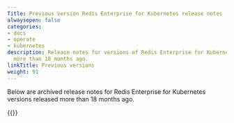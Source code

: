 ```yaml
---
Title: Previous version Redis Enterprise for Kubernetes release notes
alwaysopen: false
categories:
- docs
- operate
- kubernetes
description: Release notes for versions of Redis Enterprise for Kubernetes released
  more than 18 months ago.
linkTitle: Previous versions
weight: 91
---
```

Below are archived release notes for Redis Enterprise for Kubernetes versions released more than 18 months ago.

{{<table-children columnNames="Version&nbsp;(Release&nbsp;date)&nbsp;,Major changes" columnSources="LinkTitle,Description" enableLinks="LinkTitle">}}